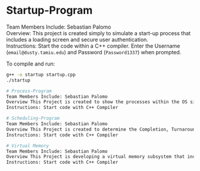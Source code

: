 # Startup-Program  
Team Members Include: Sebastian Palomo  
Overview: This project is created simply to simulate a start-up process that includes a loading screen and secure user authentication.  
Instructions: Start the code within a C++ compiler. Enter the Username (`email@dusty.tamiu.edu`) and Password (`Password1337`) when prompted.  

To compile and run:  
```bash
g++ -o startup startup.cpp  
./startup

# Process-Program
Team Members Include: Sebastian Palomo
Overview This Project is created to show the processes within the OS simulation.
Instructions: Start code with C++ Compiler

# Scheduling-Program
Team Members Include: Sebastian Palomo
Overview This Project is created to determine the Completion, Turnaround, Waiting, and Average turnaround Times for all the processes
Instructions: Start code with C++ Compiler

# Virtual Memory
Team Members Include: Sebastian Palomo
Overview This Project is developing a virtual memory subsystem that includes address translation.
Instructions: Start code with C++ Compiler
